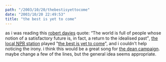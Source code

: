 ```yaml
---
path: "/2003/10/20/thebestisyettocome" 
date: "2003/10/20 22:49:53" 
title: "the best is yet to come" 
---
```

as i was reading this <a href="http://www.quotationspage.com/quotes.php3?author=Robertson+Davies">robert davies</a> quote: <q>The world is full of people whose notion of a satisfactory future is, in fact, a return to the idealised past</q>, <a href="http://www.wglt.org/">the local <abbr title="National Public Radio">NPR</abbr> station</a> played "<a href="http://www.lyricsxp.com/lyrics/t/the_best_is_yet_to_come_nancy_wilson.html">the best is yet to come</a>", and i couldn't help noticing the irony. i think this would be a great song for <a href="http://www.deanforamerica.com/">the dean campaign</a>. maybe change a few of the lines, but the general idea seems appropriate.